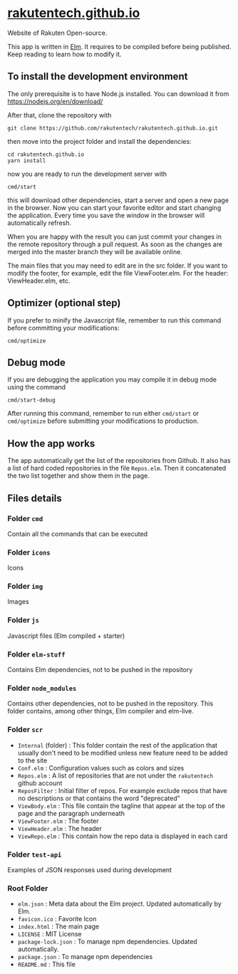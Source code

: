 # [rakutentech.github.io](https://rakutentech.github.io/)

Website of Rakuten Open-source.

This app is written in [Elm](https://elm-lang.org). It requires to be compiled before being published. Keep reading to learn how to modify it.

## To install the development environment

The only prerequisite is to have Node.js installed. You can download it from https://nodejs.org/en/download/

After that, clone the repository with

```shell
git clone https://github.com/rakutentech/rakutentech.github.io.git
```

then move into the project folder and install the dependencies:

```shell
cd rakutentech.github.io
yarn install
```

now you are ready to run the development server with

```shell
cmd/start
```

this will download other dependencies, start a server and open a new page in the browser.
Now you can start your favorite editor and start changing the application. Every time you save the window in the browser will automatically refresh.

When you are happy with the result you can just commit your changes in the remote repository through a pull request. As soon as the changes are merged into the master branch they will be available online.

The main files that you may need to edit are in the src folder. If you want to modify the footer, for example, edit the file ViewFooter.elm. For the header: ViewHeader.elm, etc.

## Optimizer (optional step)

If you prefer to minify the Javascript file, remember to run this command before committing your modifications:

```shell
cmd/optimize
```

## Debug mode

If you are debugging the application you may compile it in debug mode using the command

```shell
cmd/start-debug
```

After running this command, remember to run either `cmd/start` or `cmd/optimize` before submitting your modifications to production.

## How the app works

The app automatically get the list of the repositories from Github. It also has a list of hard coded repositories in the file `Repos.elm`. Then it concatenated the two list together and show them in the page.

## Files details

### Folder `cmd`

Contain all the commands that can be executed

### Folder `icons`

Icons

### Folder `img`

Images

### Folder `js`

Javascript files (Elm compiled + starter)

### Folder `elm-stuff`

Contains Elm dependencies, not to be pushed in the repository

### Folder `node_modules`

Contains other dependencies, not to be pushed in the repository. This folder contains, among other things, Elm compiler and elm-live.

### Folder `scr`

* `Internal` (folder) : This folder contain the rest of the application that usually don't need to be modified unless new feature need to be added to the site
* `Conf.elm` : Configuration values such as colors and sizes
* `Repos.elm` : A list of repositories that are not under the `rakutentech` github account
* `ReposFilter` : Initial filter of repos. For example exclude repos that have no descriptions or that contains the word "deprecated"
* `ViewBody.elm` : This file contain the tagline that appear at the top of the page and the paragraph underneath
* `ViewFooter.elm` : The footer
* `ViewHeader.elm` : The header
* `ViewRepo.elm` : This contain how the repo data is displayed in each card

### Folder `test-api`

Examples of JSON responses used during development

### Root Folder

* `elm.json` : Meta data about the Elm project. Updated automatically by Elm.
* `favicon.ico` : Favorite Icon
* `index.html` : The main page
* `LICENSE` : MIT License
* `package-lock.json` : To manage npm dependencies. Updated automatically.
* `package.json` : To manage npm dependencies
* `README.md` : This file
